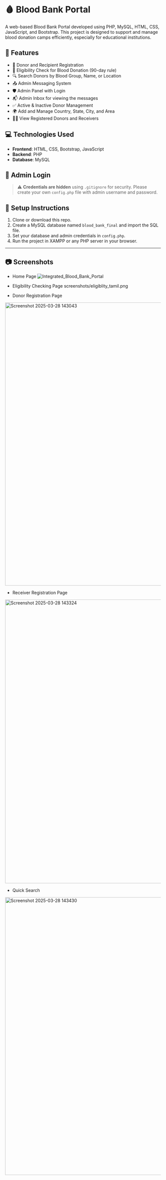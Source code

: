 # 🩸 Blood Bank Portal

A web-based Blood Bank Portal developed using PHP, MySQL, HTML, CSS, JavaScript, and Bootstrap. This project is designed to support and manage blood donation camps efficiently, especially for educational institutions.

## 🔧 Features

- 🧾 Donor and Recipient Registration
- 📅 Eligibility Check for Blood Donation (90-day rule)
- 🔍 Search Donors by Blood Group, Name, or Location
- 📤 Admin Messaging System
- 🛡️ Admin Panel with Login
- 📬 Admin Inbox for viewing the messages
- ✅ Active & Inactive Donor Management
- 🌍 Add and Manage Country, State, City, and Area
- 🧑‍⚕️ View Registered Donors and Receivers

## 💻 Technologies Used

- **Frontend**: HTML, CSS, Bootstrap, JavaScript
- **Backend**: PHP
- **Database**: MySQL

## 🔐 Admin Login

> ⚠️ **Credentials are hidden** using `.gitignore` for security. Please create your own `config.php` file with admin username and password.

## 📂 Setup Instructions

1. Clone or download this repo.
2. Create a MySQL database named `blood_bank_final` and import the SQL file.
3. Set your database and admin credentials in `config.php`.
4. Run the project in XAMPP or any PHP server in your browser.

---

## 📷 Screenshots 

- Home Page
![Integrated_Blood_Bank_Portal](https://github.com/geetha165/Integrated_Blood_Bank_Portal/commit/d00ce41e775f8481c2e592b8021a76df95846020#diff-4dbc08b5db5ef76b71a6f20643802bcb8f4dac318df52c4f68f06dc4457f29ec)


- Eligibility Checking Page
screenshots/eligiblity_tamil.png

- Donor Registration Page
<img width="1878" height="912" alt="Screenshot 2025-03-28 143043" src="https://github.com/user-attachments/assets/6183bbbe-c077-4764-8247-ea3e2181b447" />

- Receiver Registration Page
<img width="1885" height="914" alt="Screenshot 2025-03-28 143324" src="https://github.com/user-attachments/assets/b9a69e55-6092-4dfa-9d54-8cdd0e91a115" />

- Quick Search
<img width="1903" height="895" alt="Screenshot 2025-03-28 143430" src="https://github.com/user-attachments/assets/c4b2e167-3435-46ec-8d5c-90d463ab73d2" />






